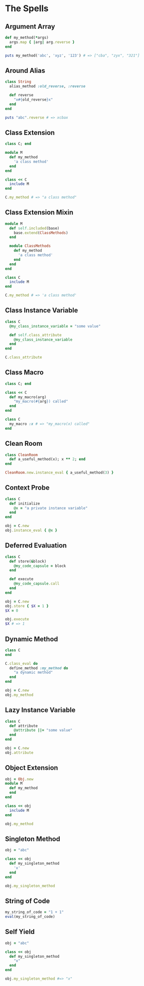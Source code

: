 # The Spells

## Argument Array

```ruby
def my_method(*args)
  args.map { |arg| arg.reverse }
end

puts my_method('abc', 'xyz', '123') # => ["cba", "zyx", "321"]
```


## Around Alias

```ruby
class String
  alias_method :old_reverse, :reverse

  def reverse
    "x#{old_reverse}x"
  end
end

puts "abc".reverse # => xcbax
```

## Class Extension

```ruby
class C; end

module M
  def my_method
    'a class method'
  end
end

class << C
  include M
end

C.my_method # => "a class method"
```

## Class Extension Mixin

```ruby
module M
  def self.included(base)
    base.extend(ClassMethods)
  end

  module ClassMethods
    def my_method
      'a class method'
    end
  end
end

class C 
  include M
end

C.my_method # => 'a class method'

```

## Class Instance Variable

```ruby
class C
  @my_class_instance_variable = "some value"

  def self.class_attribute
    @my_class_instance_variable
  end
end

C.class_attribute
```

## Class Macro

```ruby
class C; end

class << C
  def my_macro(arg)
    "my_macro(#{arg}) called"
  end
end

class C
  my_macro :x # => "my_macro(x) called"
end
```

## Clean Room

```ruby
class CleanRoom
  def a_useful_method(x); x ** 2; end
end

CleanRoom.new.instance_eval { a_useful_method(3) }
```

## Context Probe

```ruby
class C
  def initialize
    @x = "a private instance variable"
  end
end

obj = C.new
obj.instance_eval { @x }
```


## Deferred Evaluation

```ruby
class C
  def store(&block)
    @my_code_capsule = block
  end

  def execute
    @my_code_capsule.call
  end
end

obj = C.new
obj.store { $X = 1 }
$X = 0

obj.execute
$X # => 1
```

## Dynamic Method

```ruby
class C
end

C.class_eval do
  define_method :my_method do
    "a dynamic method"
  end
end

obj = C.new
obj.my_method
```

## Lazy Instance Variable

```ruby
class C
  def attribute
    @attribute ||= "some value"
  end
end

obj = C.new
obj.attribute
```

## Object Extension

```ruby
obj = Obj.new
module M
  def my_method
  end
end

class << obj
  include M
end

obj.my_method

```
## Singleton Method

```ruby
obj = "abc"

class << obj
  def my_singleton_method
    'x'
  end
end

obj.my_singleton_method
```
## String of Code

```ruby
my_string_of_code = "1 + 1"
eval(my_string_of_code)
```

## Self Yield

```ruby
obj = "abc"

class << obj
  def my_singleton_method
    "x"
  end
end

obj.my_singleton_method #=> "x"
```
